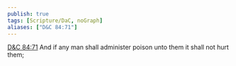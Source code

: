 ```yaml
---
publish: true
tags: [Scripture/DaC, noGraph]
aliases: ["D&C 84:71"]
---
```

[D&C 84:71](https://churchofjesuschrist.org/study/scriptures/dc-testament/dc/84?lang=eng&id=p71#p71) And if any man shall administer poison unto them it shall not hurt them;
